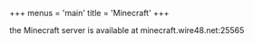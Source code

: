 +++
menus = 'main'
title = 'Minecraft'
+++

the Minecraft server is available at minecraft.wire48.net:25565
